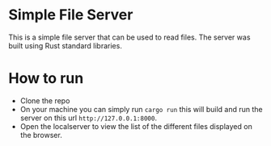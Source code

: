 # Simple File Server
This is a simple file server that can be used to read files. The server was built using Rust standard libraries.

# How to run
-  Clone the repo
-  On your machine you can simply run `cargo run` this will build and run the server on this url `http://127.0.0.1:8000`. 
-  Open the localserver to view the list of the different files displayed on the browser.

